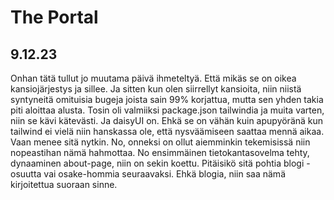 # The Portal

## 9.12.23

Onhan tätä tullut jo muutama päivä ihmeteltyä. Että mikäs se on oikea kansiojärjestys ja sillee. Ja sitten kun olen siirrellyt kansioita, niin niistä syntyneitä omituisia bugeja joista sain 99% korjattua, mutta sen yhden takia piti aloittaa alusta. Tosin oli valmiiksi package.json tailwindia ja muita varten, niin se kävi kätevästi. Ja daisyUI on. Ehkä se on vähän kuin apupyöränä kun tailwind ei vielä niin hanskassa ole, että nysväämiseen saattaa mennä aikaa. Vaan menee sitä nytkin. No, onneksi on ollut aiemminkin tekemisissä niin nopeastihan nämä hahmottaa. No ensimmäinen tietokantasovelma tehty, dynaaminen about-page, niin on sekin koettu. Pitäisikö sitä pohtia blogi -osuutta vai osake-hommia seuraavaksi. Ehkä blogia, niin saa nämä kirjoitettua suoraan sinne.